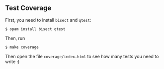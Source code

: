 Test Coverage
-------------

First, you need to install `bisect` and `qtest`:

    $ opam install bisect qtest

Then, run

    $ make coverage

Then open the file `coverage/index.html` to see how many tests you need to write :)
